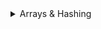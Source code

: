 <details>
  <summary>Arrays & Hashing</summary>

### Duplicate Integer
#### Given an integer array nums, return true if any value appears more than once in the array, otherwise return false.
```cpp
class Solution {
public:
    bool hasDuplicate(vector<int>& nums) {
        unordered_set<int> hash;
        for(auto n: nums) {
            if(hash.count(n)) {
                return true;
            }
            hash.insert(n);
        }
        return false;
    }
};
```

### Is Anagram
#### Given two strings s and t, return true if the two strings are anagrams of each other, otherwise return false.
An anagram is a string that contains the exact same characters as another string, but the order of the characters can be different.
```cpp
class Solution {
public:
    bool isAnagram(string s, string t) {
        unordered_map<char, int> hash;
        for(auto c: s) {
            hash[c]++;
        }
    
        for(auto c: t) {
            if(hash.count(c) == 0) {
                return false;
            }
            if(--hash[c] == 0) {
                hash.erase(c);
            }
        }
        return hash.size() == 0;
    }
};
```

### Top K Elements in List
#### Given an integer array nums and an integer k, return the k most frequent elements within the array.
You may return the output in any order.
```cpp
class Solution {
public:
    vector<int> topKFrequent(vector<int>& nums, int k) {
        priority_queue<pair<int,int>> maxH; // <Frequency, num>
        unordered_map<int,int> count; // num -> frequency
        for(auto n: nums) {
            count[n] += 1;
        }
        for(auto ent: count) {
            maxH.push({ent.second, ent.first});
        }

        vector<int> res;
        while(k > 0 && !maxH.empty()) {
            auto v = maxH.top();
            maxH.pop();
            res.push_back(v.second);
            k--;
        }
        return res;
    }
};
```

### String Encode and Decode
#### Design an algorithm to encode a list of strings to a single string. The encoded string is then decoded back to the original list of strings.
```cpp
class Solution {
public:

    string encode(vector<string>& strs) {
        string result = "";
            
        for (int i = 0; i < strs.size(); i++) {
            string str = strs[i];
            result += to_string(str.size()) + "#" + str; // "[length]#[string]"
        }
        
        //4#neet4#code4#love3#you
        return result;
    }

    vector<string> decode(string s) {
        vector<string> result;
        int i = 0;
        while(i < s.size()) {
            int j = i;
            // Capture string length
            while(s[j] != '#') {
                j++;
            }
            int len = stoi(s.substr(i, j-i));
            string str = s.substr(j+1, len);
            result.push_back(str);
            i = j + 1 + len;
        }
        return result;
    }
};
```

### Products of Array Discluding Self
#### Given an integer array nums, return an array output where output[i] is the product of all the elements of nums except nums[i].
Each product is guaranteed to fit in a 32-bit integer.
Follow-up: Could you solve it in O(n) time without using the division operation?
```cpp
class Solution {
public:
    vector<int> productExceptSelf(vector<int>& nums) {
        int n = nums.size();
        vector<int> res(n, 1);

        // 1,2,3,4
        int prefix = 1;
        for(int i = 0; i < n; i++) {
            res[i] *= prefix;
            prefix *= nums[i];
        }
        // res[i] at the end of each iteration => 1, 1, 2, 6
        // prefix at the end of each iteration => 1, 2, 6, 24

        int postfix = 1;
        for(int i = n-1; i >= 0; i--) {
            res[i] *= postfix;
            postfix *= nums[i];
        }
        // res[i] at the end of each iteration(back to front) => 6, 8, 12, 24
        // postfix at the end of each iteration               => 4, 12, 24, 24
        
        return res; // 24, 12, 8, 6
    }
};
```

### Longest Consecutive Sequence
#### Given an array of integers nums, return the length of the longest consecutive sequence of elements.
A consecutive sequence is a sequence of elements in which each element is exactly 1 greater than the previous element.
You must write an algorithm that runs in O(n) time.

```cpp
class Solution {
public:
    int longestConsecutive(vector<int>& nums) {
        unordered_set<int> hash(nums.begin(), nums.end());
        int ans = 0;
        int length = 0;
        for(int i = 0; i < nums.size();i++) {
            if(hash.count(nums[i]-1) == 0) {
                int length = 1;
                while(hash.count(nums[i] + length)) length++;
                ans = max(ans, length);
            }
        }
        return ans;
    }
};
```
</details>
